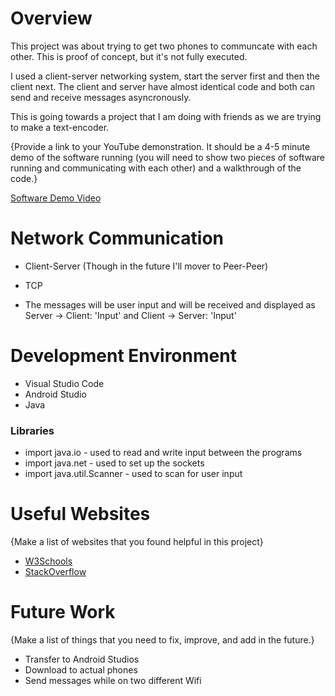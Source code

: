 # Overview

This project was about trying to get two phones to communcate with each other. This is proof of concept, but it's not fully executed. 

I used a client-server networking system, start the server first and then the client next. The client and server have almost identical code and both can send and receive messages asyncronously.

This is going towards a project that I am doing with friends as we are trying to make a text-encoder.

{Provide a link to your YouTube demonstration.  It should be a 4-5 minute demo of the software running (you will need to show two pieces of software running and communicating with each other) and a walkthrough of the code.}

[Software Demo Video](http://youtube.link.goes.here)

# Network Communication

* Client-Server (Though in the future I'll mover to Peer-Peer)

* TCP

* The messages will be user input and will be received and displayed as Server -> Client: 'Input' and Client -> Server: 'Input'

# Development Environment

* Visual Studio Code
* Android Studio
* Java

### Libraries

* import java.io - used to read and write input between the programs
* import java.net - used to set up the sockets
* import java.util.Scanner - used to scan for user input


# Useful Websites

{Make a list of websites that you found helpful in this project}
* [W3Schools](https://www.w3schools.com/)
* [StackOverflow](https://stackoverflow.com/)

# Future Work

{Make a list of things that you need to fix, improve, and add in the future.}
* Transfer to Android Studios
* Download to actual phones
* Send messages while on two different Wifi